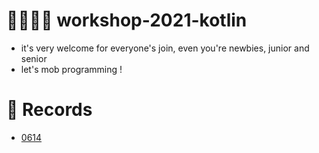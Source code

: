 # 👨‍💻👩‍💻 workshop-2021-kotlin
* it's very welcome for everyone's join, even you're newbies, junior and senior
* let's mob programming !

# 📜 Records
* [0614](./0614.md)
